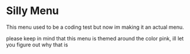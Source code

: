 # Silly Menu
This menu used to be a coding test but now im making it an actual menu.

please keep in mind that this menu is themed around the color pink, ill let you figure out why that is
